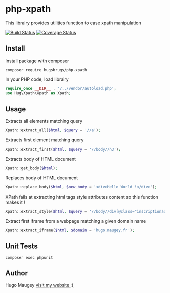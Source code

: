 # php-xpath

This librairy provides utilities function to ease xpath manipulation

[![Build Status](https://travis-ci.org/hugsbrugs/php-xpath.svg?branch=master)](https://travis-ci.org/hugsbrugs/php-xpath)
[![Coverage Status](https://coveralls.io/repos/github/hugsbrugs/php-xpath/badge.svg?branch=master)](https://coveralls.io/github/hugsbrugs/php-xpath?branch=master)

## Install

Install package with composer
```
composer require hugsbrugs/php-xpath
```

In your PHP code, load librairy
```php
require_once __DIR__ . '/../vendor/autoload.php';
use Hug\Xpath\Xpath as Xpath;
```

## Usage

Extracts all elements matching query
```php
Xpath::extract_all($html, $query = '//a');
```

Extracts first element matching query
```php
Xpath::extract_first($html, $query = '//body//h3');
```

Extracts body of HTML document
```php
Xpath::get_body($html);
```

Replaces body of HTML document
```php
Xpath::replace_body($html, $new_body = '<div>Hello World !</div>');
```

XPath fails at extracting html tags style attributes content so this function makes it !
```php
Xpath::extract_style($html, $query = '//body//div[@class="inscriptionadsl"]', $style_property = 'height');
```

Extract first iframe from a webpage matching a given domain name
```php
Xpath::extract_iframe($html, $domain = 'hugo.maugey.fr');
```

## Unit Tests

```
composer exec phpunit
```

## Author

Hugo Maugey [visit my website ;)](https://hugo.maugey.fr)
